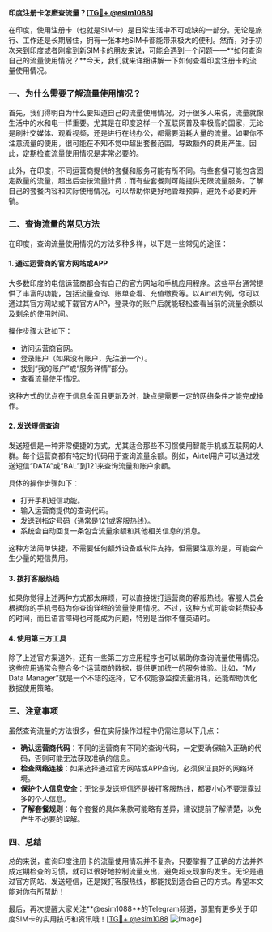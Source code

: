 **印度注册卡怎麽查流量？[[TG💪+ @esim1088](https://t.me/s/esim1088)]**

在印度，使用注册卡（也就是SIM卡）是日常生活中不可或缺的一部分。无论是旅行、工作还是长期居住，拥有一张本地SIM卡都能带来极大的便利。然而，对于初次来到印度或者刚拿到新SIM卡的朋友来说，可能会遇到一个问题——**如何查询自己的流量使用情况？**今天，我们就来详细讲解一下如何查看印度注册卡的流量使用情况。

### **一、为什么需要了解流量使用情况？**

首先，我们得明白为什么要知道自己的流量使用情况。对于很多人来说，流量就像生活中的水和电一样重要。尤其是在印度这样一个互联网普及率极高的国家，无论是刷社交媒体、观看视频，还是进行在线办公，都需要消耗大量的流量。如果你不注意流量的使用，很可能在不知不觉中超出套餐范围，导致额外的费用产生。因此，定期检查流量使用情况是非常必要的。

此外，在印度，不同运营商提供的套餐和服务可能有所不同。有些套餐可能包含固定数量的流量，超出后会按流量计费；而有些套餐则可能提供无限流量服务。了解自己的套餐内容和实际使用情况，可以帮助你更好地管理预算，避免不必要的开销。

### **二、查询流量的常见方法**

在印度，查询流量使用情况的方法多种多样，以下是一些常见的途径：

#### **1. 通过运营商的官方网站或APP**

大多数印度的电信运营商都会有自己的官方网站和手机应用程序。这些平台通常提供了丰富的功能，包括流量查询、账单查看、充值缴费等。以Airtel为例，你可以通过其官方网站或下载官方APP，登录你的账户后就能轻松查看当前的流量余额以及剩余的使用时间。

操作步骤大致如下：
- 访问运营商官网。
- 登录账户（如果没有账户，先注册一个）。
- 找到“我的账户”或“服务详情”部分。
- 查看流量使用情况。

这种方式的优点在于信息全面且更新及时，缺点是需要一定的网络条件才能完成操作。

#### **2. 发送短信查询**

发送短信是一种非常便捷的方式，尤其适合那些不习惯使用智能手机或互联网的人群。每个运营商都有特定的代码用于查询流量余额。例如，Airtel用户可以通过发送短信“DATA”或“BAL”到121来查询流量和账户余额。

具体的操作步骤如下：
- 打开手机短信功能。
- 输入运营商提供的查询代码。
- 发送到指定号码（通常是121或客服热线）。
- 系统会自动回复一条包含流量余额和其他相关信息的消息。

这种方法简单快捷，不需要任何额外设备或软件支持，但需要注意的是，可能会产生少量的短信费用。

#### **3. 拨打客服热线**

如果你觉得上述两种方式都太麻烦，可以直接拨打运营商的客服热线。客服人员会根据你的手机号码为你查询详细的流量使用情况。不过，这种方式可能会耗费较多的时间，而且语言障碍也可能成为问题，特别是当你不懂英语时。

#### **4. 使用第三方工具**

除了上述官方渠道外，还有一些第三方应用程序也可以帮助你查询流量使用情况。这些应用通常会整合多个运营商的数据，提供更加统一的服务体验。比如，“My Data Manager”就是一个不错的选择，它不仅能够监控流量消耗，还能帮助优化数据使用策略。

### **三、注意事项**

虽然查询流量的方法很多，但在实际操作过程中仍需注意以下几点：

- **确认运营商代码**：不同的运营商有不同的查询代码，一定要确保输入正确的代码，否则可能无法获取准确的信息。
- **检查网络连接**：如果选择通过官方网站或APP查询，必须保证良好的网络环境。
- **保护个人信息安全**：无论是发送短信还是拨打客服热线，都要小心不要泄露过多的个人信息。
- **了解套餐规则**：每个套餐的具体条款可能略有差异，建议提前了解清楚，以免产生不必要的误解。

### **四、总结**

总的来说，查询印度注册卡的流量使用情况并不复杂，只要掌握了正确的方法并养成定期检查的习惯，就可以很好地控制流量支出，避免超支现象的发生。无论是通过官方网站、发送短信，还是拨打客服热线，都能找到适合自己的方式。希望本文能对你有所帮助！

最后，再次提醒大家关注**@esim1088**的Telegram频道，那里有更多关于印度SIM卡的实用技巧和资讯哦！[[TG💪+ @esim1088](https://t.me/s/esim1088) ![Image](https://i.postimg.cc/4NQfJmqS/Snipaste-2025-05-13-00-14-12.png)]
